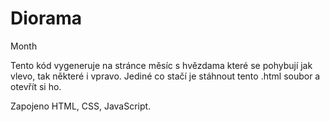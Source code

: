 # Diorama
Month

Tento kód vygeneruje na stránce měsíc s hvězdama které se pohybují jak vlevo, tak některé i vpravo. Jediné co stačí je stáhnout tento .html soubor a otevřít si ho. 

Zapojeno HTML, CSS, JavaScript.

